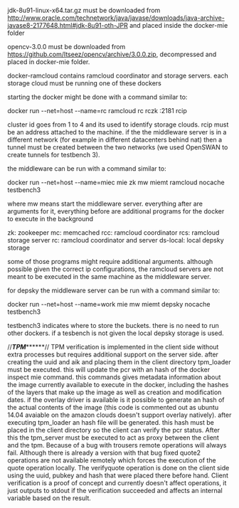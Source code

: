 jdk-8u91-linux-x64.tar.gz must be downloaded from http://www.oracle.com/technetwork/java/javase/downloads/java-archive-javase8-2177648.html#jdk-8u91-oth-JPR and placed inside the docker-mie folder

opencv-3.0.0 must be downloaded from https://github.com/Itseez/opencv/archive/3.0.0.zip, decompressed and placed in docker-mie folder.

docker-ramcloud contains ramcloud coordinator and storage servers. each storage cloud must be running one of these dockers

starting the docker might be done with a command similar to:

docker run --net=host --name=rc ramcloud rc <cluster id> rczk <ip of middleware server>:2181 rcip <ip of the machine running this docker>

cluster id goes from 1 to 4 and its used to identify storage clouds. rcip must be an address attached to the machine. if the the middleware server is in a different network (for example in different datacenters behind nat) then a tunnel must be created between the two networks (we used OpenSWAN to create tunnels for testbench 3).

the middleware can be run with a command similar to:

docker run --net=host --name=miec mie zk mw miemt ramcloud nocache testbench3

where mw means start the middleware server. everything after are arguments for it, everything before are additional programs for the docker to execute in the background

zk: zookeeper
mc: memcached
rcc: ramcloud coordinator
rcs: ramcloud storage server
rc: ramcloud coordinator and server
ds-local: local depsky storage

some of those programs might require additional arguments. although possible given the correct ip configurations, the ramcloud servers are not meant to be executed in the same machine as the middleware server.

for depsky the middleware server can be run with a command similar to:

docker run --net=host --name=work mie mw miemt depsky nocache testbench3

testbench3 indicates where to store the buckets. there is no need to run other dockers. if a tesbench is not given the local depsky storage is used.

//*****************TPM***********************//
TPM verification is implemented in the client side without extra processes but requires additional support on the server side. after creating the uuid and aik and placing them in the client directory tpm_loader must be executed. this will update the pcr with an hash of the docker inspect mie command. this commands gives metadata information about the image currently available to execute in the docker, including the hashes of the layers that make up the image as well as creation and modification dates. if the overlay driver is available is it possible to generate an hash of the actual contents of the image (this code is commented out as ubuntu 14.04 avaiable on the amazon clouds doesn't support overlay natively). after executing tpm_loader an hash file will be generated. this hash must be placed in the client directory so the client can verify the pcr status.
After this the tpm_server must be executed to act as proxy between the client and the tpm. Because of a bug with trousers remote operations will always fail. Although there is already a version with that bug fixed quote2 operations are not available remotely which forces the execution of the quote operation locally. The verifyquote operation is done on the client side using the uuid, pubkey and hash that were placed there before hand.
Client verification is a proof of concept and currently doesn't affect operations, it just outputs to stdout if the verification succeeded and affects an internal variable based on the result.